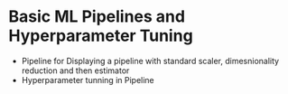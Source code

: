 # **Basic ML Pipelines and Hyperparameter Tuning**

* Pipeline for Displaying a pipeline with standard scaler, dimesnionality reduction and then estimator
* Hyperparameter tunning in Pipeline
